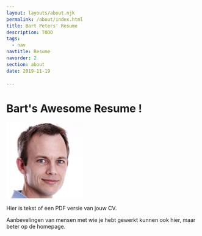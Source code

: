 ```yaml
---
layout: layouts/about.njk
permalink: /about/index.html
title: Bart Peters' Resume
description: TODO
tags:
  - nav
navtitle: Resume
navorder: 2
section: about
date: 2019-11-19

---
```


# Bart's Awesome Resume !

<img class="profile-pic" src="/static/img/aaron-peters-profile-400x400.jpg" width="200" height="200" alt="Bart Peters profile photo">

Hier is tekst of een PDF versie van jouw CV.

Aanbevelingen van mensen met wie je hebt gewerkt kunnen ook hier, maar beter op de homepage.